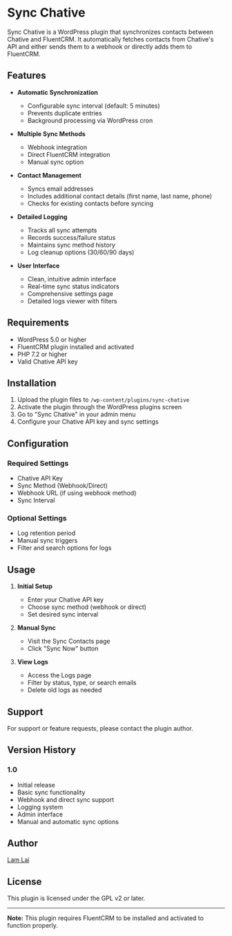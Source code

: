 # Sync Chative

Sync Chative is a WordPress plugin that synchronizes contacts between Chative and FluentCRM. It automatically fetches contacts from Chative's API and either sends them to a webhook or directly adds them to FluentCRM.

## Features

- **Automatic Synchronization**
  - Configurable sync interval (default: 5 minutes)
  - Prevents duplicate entries
  - Background processing via WordPress cron

- **Multiple Sync Methods**
  - Webhook integration
  - Direct FluentCRM integration
  - Manual sync option

- **Contact Management**
  - Syncs email addresses
  - Includes additional contact details (first name, last name, phone)
  - Checks for existing contacts before syncing

- **Detailed Logging**
  - Tracks all sync attempts
  - Records success/failure status
  - Maintains sync method history
  - Log cleanup options (30/60/90 days)

- **User Interface**
  - Clean, intuitive admin interface
  - Real-time sync status indicators
  - Comprehensive settings page
  - Detailed logs viewer with filters

## Requirements

- WordPress 5.0 or higher
- FluentCRM plugin installed and activated
- PHP 7.2 or higher
- Valid Chative API key

## Installation

1. Upload the plugin files to `/wp-content/plugins/sync-chative`
2. Activate the plugin through the WordPress plugins screen
3. Go to "Sync Chative" in your admin menu
4. Configure your Chative API key and sync settings

## Configuration

### Required Settings
- Chative API Key
- Sync Method (Webhook/Direct)
- Webhook URL (if using webhook method)
- Sync Interval

### Optional Settings
- Log retention period
- Manual sync triggers
- Filter and search options for logs

## Usage

1. **Initial Setup**
   - Enter your Chative API key
   - Choose sync method (webhook or direct)
   - Set desired sync interval

2. **Manual Sync**
   - Visit the Sync Contacts page
   - Click "Sync Now" button

3. **View Logs**
   - Access the Logs page
   - Filter by status, type, or search emails
   - Delete old logs as needed

## Support

For support or feature requests, please contact the plugin author.

## Version History

### 1.0
- Initial release
- Basic sync functionality
- Webhook and direct sync support
- Logging system
- Admin interface
- Manual and automatic sync options

## Author

[Lam Lai](https://lam.ee)

## License

This plugin is licensed under the GPL v2 or later.

---

**Note:** This plugin requires FluentCRM to be installed and activated to function properly.
